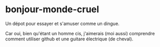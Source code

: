 # bonjour-monde-cruel
Un dépot pour essayer et s'amuser comme un dingue.

Car oui, bien qu'étant un homme cis, j'aimerais (moi aussi) comprendre comment utiliser github et une guitare électrique (de cheval). 
